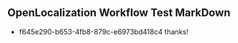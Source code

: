## OpenLocalization Workflow Test MarkDown
* f645e290-b653-4fb8-879c-e6973bd418c4 
thanks!<!--HONumber=Mar16_HO2-->
